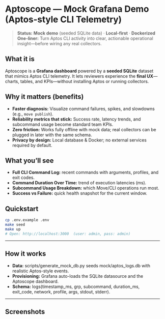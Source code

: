 # Aptoscope — Mock Grafana Demo (Aptos-style CLI Telemetry)

> **Status:** **Mock demo** (seeded SQLite data) · **Local-first** · **Dockerized**  
> **One-liner:** Turn Aptos CLI activity into clear, actionable operational insight—before wiring any real collectors.

## What it is
Aptoscope is a **Grafana dashboard** powered by a **seeded SQLite** dataset that mimics Aptos CLI telemetry. It lets reviewers experience the **final UX**—charts, tables, and KPIs—without installing Aptos or running collectors.

## Why it matters (benefits)
- **Faster diagnosis:** Visualize command failures, spikes, and slowdowns (e.g., `move publish`).
- **Reliability metrics that stick:** Success rate, latency trends, and subcommand usage become standard team KPIs.
- **Zero friction:** Works fully offline with mock data; real collectors can be plugged in later with the same schema.
- **Privacy by design:** Local database & Docker; no external services required by default.

## What you’ll see
- **Full CLI Command Log:** recent commands with arguments, profiles, and exit codes.
- **Command Duration Over Time:** trend of execution latencies (ms).
- **Subcommand Usage Breakdown:** which Move/CLI operations run most.
- **Success vs Failure:** quick health snapshot for the current window.

## Quickstart
```bash
cp .env.example .env
make seed
make up
# Open: http://localhost:3000  (user: admin, pass: admin)
```

---

## How it works
- **Data:** scripts/generate_mock_db.py seeds mock/aptos_logs.db with realistic Aptos-style events.
- **Provisioning:** Grafana auto-loads the SQLite datasource and the Aptoscope dashboard.
- **Schema:** logs(timestamp_ms, grp, subcommand, duration_ms, exit_code, network, profile, args, stdout, stderr).

---

## Screenshots

